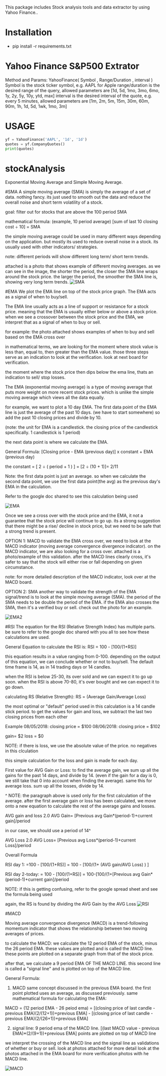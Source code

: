 This package includes Stock analysis tools and data extractor by using Yahoo Finance..

# Installation

- pip install -r requirements.txt


# Yahoo Finance S&P500 Extrator 

Method and Params: YahooFinance( Symbol , Range/Duration , interval )
Symbol is the stock ticker symbol, e.g. AAPL for Apple
range/duration is the desired range of the query, allowed parameters are [1d, 5d, 1mo, 3mo, 6mo, 1y, 2y, 5y, 10y, ytd, max]
interval is the desired interval of the quote, e.g. every 5 minutes, allowed parameters are [1m, 2m, 5m, 15m, 30m, 60m, 90m, 1h, 1d, 5d, 1wk, 1mo, 3m]


# USAGE

```python
yf = YahooFinance('AAPL', '1d', '1d')
quotes = yf.CompanyQuotes()
print(quotes)
```




# stockAnalysis
Exponential Moving Average and Simple Moving Average.

#SMA
A simple moving average (SMA) is simply the average of a set of data. nothing fancy. its just used to smooth out the data and reduce the overall noise and short term volatility of a stock.

goal: filter out for stocks that are above the 100 period SMA

mathematical formula: (example, 10 period average)
[sum of last 10 closing cost ÷ 10] = SMA

the simple moving average could be used in many different ways depending on the application. but mostly its used to reduce overall noise in a stock. its usually used with other indicators/ strategies.

note: different periods will show different long term/ short term trends.

attached is a photo that shows example of different moving averages. as we can see in the image, the shorter the period, the closer the SMA line wraps around the stock price. the larger the period, the smoother the SMA line is, showing very long term trends.
![SMA](https://github.com/francose/stockAnalysis/blob/master/src/public/SMA.png)



#EMA
We plot the EMA line on top of the stock price graph. The EMA acts as a signal of when to buy/sell.

The EMA line usually acts as a line of support or resistance for a stock price. meaning that the EMA is usually either below or above a stock price. when we see a crossover between the stock price and the EMA, we interpret that as a signal of when to buy or sell.

for example: the photo attached shows examples of when to buy and sell based on the EMA cross over

in mathematical terms, we are looking for the moment where stock value is less than, equal to, then greater than the EMA value. those three steps serve as an indication to look at the verification. look at next board for verification.

the moment where the stock price then dips below the ema line, thats an indication to sell/ stop losses.

The EMA (exponential moving average) is a type of moving average that puts more weight on more recent stock prices. which is unlike the simple moving average which views all the data equally. 

for example, we want to plot a 10 day EMA. The first data point of the EMA line is just the average of the past 10 days. (we have to start somewhere) so add the past 10 closing prices and divide by 10.  

(note: the unit for EMA is a candlestick. the closing price of the candlestick specifically. 1 candlestick is 1 period)

the next data point is where we calculate the EMA.

General Formula: 
[Closing price - EMA (previous day)] x constant  + EMA (previous day)

the constant =  [ 2 ÷ ( period + 1 ) ] = [2 ÷ (10 + 1)]= 2/11

Note: the first data point is just an average. so when we calculate the second data point, we use the first data point(the avg) as the previous day's EMA in the calculation. 

Refer to the google doc shared to see this calculation being used

![EMA](https://github.com/francose/stockAnalysis/blob/master/src/public/EMA.png)

Once we see a cross over with the stock price and the EMA, it not a guarantee that the stock price will continue to go up. its a strong suggestion that there might be a rise/ decline in stock price, but we need to be safe that a strong trend is present.

OPTION 1: MACD
to validate the EMA cross over, we need to look at the MACD indicator (moving average convergence divergence indicator). on the MACD indicator, we are also looking for a cross over. attached is a photo/example of this validation. after the MACD lines clearly cross, it's safer to say that the stock will either rise or fall depending on given circumstance.

note:
for more detailed description of the MACD indicator, look over at the MACD board.

OPTION 2: SMA
another way to validate the strength of the EMA signal/trend is to look at the simple moving average (SMA). the period of the SMA needs to be double the period of the EMA. if the EMA also crosses the SMA, then it's a verified buy or sell. check out the photo for an example.



![EMA2](https://github.com/francose/stockAnalysis/blob/master/src/public/EMA2.png)


#RSI
The equation for the RSI (Relative Strength Index) has multiple parts. be sure to refer to the google doc shared with you all to see how these calculations are used.

General Equation to calculate the RSI is:
RSI = 100 - [100/(1+RS)]

this equation results in a value ranging from 0-100. depending on the output of this equation, we can conclude whether or not to buy/sell. The default time frame is 14, as in 14 trading days or 14 candles.

when the RSI is below 25-30, its over sold and we can expect it to go up soon. when the RSI is above 70-80, it's over bought and we can expect it to go down.

calculating RS (Relative Strength):
RS = (Average Gain/Average Loss)

the most optimal or "default" period used in this calculation is a 14 candle stick period. to get the values for gain and loss, we subtract the last two closing prices from each other

Example
08/05/2018: closing price = $100
08/06/2018: closing price = $102

gain= $2
loss = $0

NOTE: if there is loss, we use the absolute value of the price. no negatives in this clculation

this simple calculation for the loss and gain is made for each day.

First value for AVG Gain or Loss:
to find the average gain, we sum up all the gains for the past 14 days, and divide by 14. (even if the gain for a day is 0, we still take that 0 into account when finding the average). same this for average loss. sum up all the losses, divide by 14.

^ NOTE: the paragraph above is used only for the first calculation of the average. after the first average gain or loss has been calculated, we move onto a new equation to calculate the rest of the average gains and losses.

AVG gain and loss 2.0
AVG Gain= [Previous avg Gain*(period-1)+current gain]/period

in our case, we should use a period of 14^

AVG Loss 2.0
AVG Loss= [Previous avg Loss*(period-1)+current Loss]/period

Overall Formula

RSI day 1: 
=100 - [100/(1+RS)]
= 100 - [100/(1+ (AVG gain/AVG Loss) ) ]

RSI day 2-today:
= 100 - [100/(1+RS)]
= 100-[100/(1+[Previous avg Gain*(period-1)+current gain]/period

NOTE: if this is getting confusing, refer to the google spread sheet and see the formula being used

again, the RS is found by dividing the AVG Gain by the AVG Loss
![RSI](https://github.com/francose/stockAnalysis/blob/master/src/public/RSI.png)

#MACD

Moving average convergence divergence (MACD) is a trend-following momentum indicator that shows the relationship between two moving averages of prices.

to calculate the MACD: 
we calculate the 12 period EMA of the stock, minus the 26 period EMA. these values are plotted and is called the MACD line. these points are plotted on a separate graph from that of the stock price.

after that, we calculate a 9 period EMA OF THE MACD LINE. this second line is called a "signal line" and is plotted on top of the MACD line.

General Formula: 
1) MACD
same concept discussed in the previous EMA board. the first point plotted uses an average, as discussed previously. same mathematical formula for calculating the EMA:

MACD = (12 period EMA - 26 peiod ema) =
[(closing price of last candle - previous EMA)(2/(12+1))+previous EMA] - [(closing price of last candle - previous EMA)(2/(26+1))+previous EMA]

2) signal line: 9 period ema of the MACD line.
[(last MACD value - previous EMA)*(2/(9+1))+previous EMA]
points are plotted on top of MACD line

we interpret the crossing of the MACD line and the signal line as validations of whether or buy or sell. look at photos attached for more detail
look at the photos attached in the EMA board for more verification photos with he MACD line.

![MACD](https://github.com/francose/stockAnalysis/blob/master/src/public/MACD.jpg)
